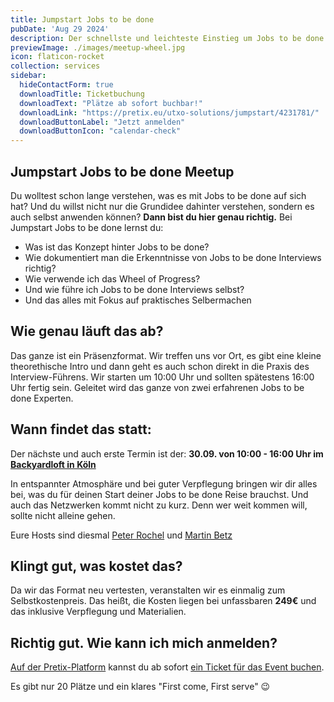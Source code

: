 ```yaml
---
title: Jumpstart Jobs to be done
pubDate: 'Aug 29 2024'
description: Der schnellste und leichteste Einstieg um Jobs to be done selbst anwenden zu können
previewImage: ./images/meetup-wheel.jpg
icon: flaticon-rocket
collection: services
sidebar:
  hideContactForm: true
  downloadTitle: Ticketbuchung
  downloadText: "Plätze ab sofort buchbar!"
  downloadLink: "https://pretix.eu/utxo-solutions/jumpstart/4231781/"
  downloadButtonLabel: "Jetzt anmelden"
  downloadButtonIcon: "calendar-check"
---
```


## Jumpstart Jobs to be done Meetup

Du wolltest schon lange verstehen, was es mit Jobs to be done auf sich hat? Und du willst nicht nur die Grundidee dahinter verstehen, sondern es auch selbst anwenden können?
**Dann bist du hier genau richtig.**
Bei Jumpstart Jobs to be done lernst du:

  * Was ist das Konzept hinter Jobs to be done?
  * Wie dokumentiert man die Erkenntnisse von Jobs to be done Interviews richtig?
  * Wie verwende ich das Wheel of Progress?
  * Und wie führe ich Jobs to be done Interviews selbst?
  * Und das alles mit Fokus auf praktisches Selbermachen

## Wie genau läuft das ab?
Das ganze ist ein Präsenzformat. Wir treffen uns vor Ort, es gibt eine kleine theorethische Intro und dann geht es auch schon direkt in die Praxis des Interview-Führens. Wir starten um 10:00 Uhr und sollten spätestens 16:00 Uhr fertig sein. Geleitet wird das ganze von zwei erfahrenen Jobs to be done Experten.

## Wann findet das statt:
Der nächste und auch erste Termin ist der: **30.09. von 10:00 - 16:00 Uhr im [Backyardloft in Köln](https://www.backyard-loft.de/)**

In entspannter Atmosphäre und bei guter Verpflegung bringen wir dir alles bei, was du für deinen Start deiner Jobs to be done Reise brauchst. Und auch das Netzwerken kommt nicht zu kurz. Denn wer weit kommen will, sollte nicht alleine gehen.

Eure Hosts sind diesmal [Peter Rochel](https://www.linkedin.com/in/peterrochel/) und [Martin Betz](https://www.linkedin.com/in/martin-betz/)

## Klingt gut, was kostet das?

Da wir das Format neu vertesten, veranstalten wir es einmalig zum Selbstkostenpreis. Das heißt, die Kosten liegen bei unfassbaren **249€** und das inklusive Verpflegung und Materialien.

## Richtig gut. Wie kann ich mich anmelden?

[Auf der Pretix-Platform](https://pretix.eu/utxo-solutions/jumpstart/4231781/) kannst du ab sofort [ein Ticket für das Event buchen](https://pretix.eu/utxo-solutions/jumpstart/4231781/).

Es gibt nur 20 Plätze und ein klares "First come, First serve" 😉